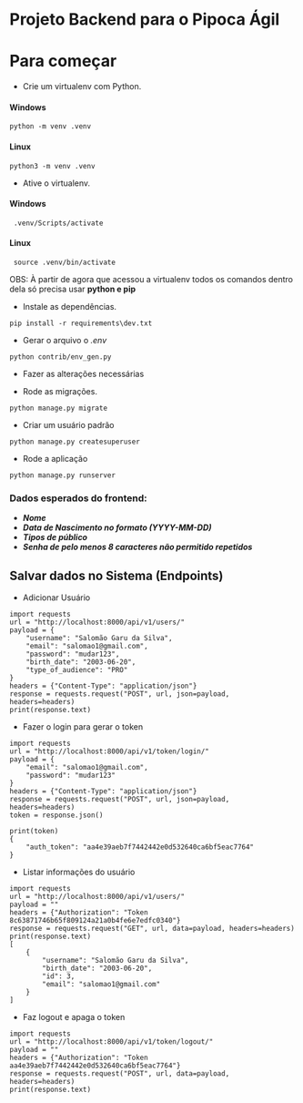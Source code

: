 # **Projeto Backend para o Pipoca Ágil**

# Para começar
* Crie um virtualenv com Python.

#### Windows

``python -m venv .venv``

#### Linux

``python3 -m venv .venv``

* Ative o virtualenv.
#### Windows
`` .venv/Scripts/activate``

#### Linux
`` source .venv/bin/activate``

OBS: À partir de agora que acessou a virtualenv todos os comandos dentro dela só precisa usar **python e pip**

* Instale as dependências.

``pip install -r requirements\dev.txt``

* Gerar o arquivo o *.env*

``python contrib/env_gen.py``

* Fazer as alterações necessárias

* Rode as migrações.

```python manage.py migrate```

* Criar um usuário padrão

``python manage.py createsuperuser``

* Rode a aplicação

``python manage.py runserver``

### Dados esperados do frontend:
* _**Nome**_
* **_Data de Nascimento no formato (YYYY-MM-DD)_**
* **_Tipos de público_**
* **_Senha de pelo menos 8 caracteres não permitido repetidos_**

## Salvar dados no Sistema (Endpoints)

* Adicionar Usuário
````
import requests
url = "http://localhost:8000/api/v1/users/"
payload = {
    "username": "Salomão Garu da Silva",
    "email": "salomao1@gmail.com",
    "password": "mudar123",
    "birth_date": "2003-06-20",
    "type_of_audience": "PRO"
}
headers = {"Content-Type": "application/json"}
response = requests.request("POST", url, json=payload, headers=headers)
print(response.text)
````

* Fazer o login para gerar o token
````
import requests
url = "http://localhost:8000/api/v1/token/login/"
payload = {
    "email": "salomao1@gmail.com",
    "password": "mudar123"
}
headers = {"Content-Type": "application/json"}
response = requests.request("POST", url, json=payload, headers=headers)
token = response.json()

print(token)
{
	"auth_token": "aa4e39aeb7f7442442e0d532640ca6bf5eac7764"
}
````

* Listar informações do usuário
````
import requests
url = "http://localhost:8000/api/v1/users/"
payload = ""
headers = {"Authorization": "Token 8c63871746b65f809124a21a0b4fe6e7edfc0340"}
response = requests.request("GET", url, data=payload, headers=headers)
print(response.text)
[
	{
		"username": "Salomão Garu da Silva",
		"birth_date": "2003-06-20",
		"id": 3,
		"email": "salomao1@gmail.com"
	}
]
````

* Faz logout e apaga o token

````
import requests
url = "http://localhost:8000/api/v1/token/logout/"
payload = ""
headers = {"Authorization": "Token aa4e39aeb7f7442442e0d532640ca6bf5eac7764"}
response = requests.request("POST", url, data=payload, headers=headers)
print(response.text)
````
